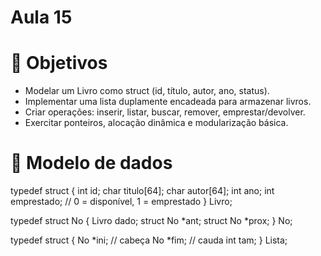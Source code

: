 # Aula 15

# 🎯 Objetivos
- Modelar um Livro como struct (id, título, autor, ano, status).
- Implementar uma lista duplamente encadeada para armazenar livros.
- Criar operações: inserir, listar, buscar, remover, emprestar/devolver.
- Exercitar ponteiros, alocação dinâmica e modularização básica.

# 🧱 Modelo de dados

typedef struct {
    int  id;
    char titulo[64];
    char autor[64];
    int  ano;
    int  emprestado; // 0 = disponível, 1 = emprestado
} Livro;

typedef struct No {
    Livro       dado;
    struct No  *ant;
    struct No  *prox;
} No;

typedef struct {
    No *ini;  // cabeça
    No *fim;  // cauda
    int tam;
} Lista;
